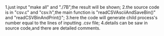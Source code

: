 1.just input "make all" and "./7B",the result will be shown;
2.the source code is in "csv.c" and "csv.h",the main function
  is "readCSVAsciiAndSaveBin()" and "readCSVBinAndPrint()";
3.here the code will generate child process's number equal to 
  the lines of inputting .csv file;
4.details can be saw in source code,and there are detailed comments. 
